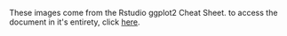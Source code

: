 These images come from the Rstudio ggplot2 Cheat Sheet. to access the document in it's entirety, click [here](https://www.rstudio.com/wp-content/uploads/2015/03/ggplot2-cheatsheet.pdf).